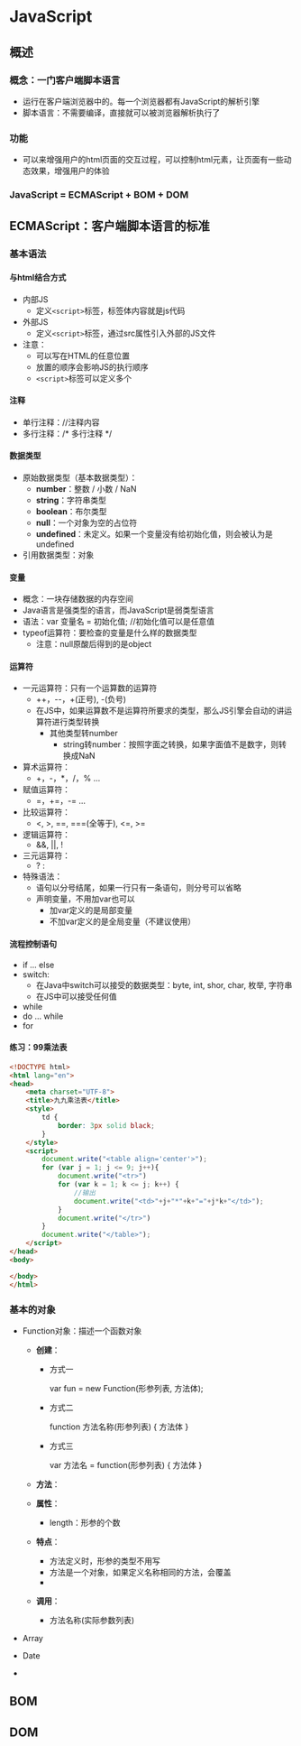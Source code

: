 # JavaScript

## 概述

### 概念：一门客户端脚本语言

+ 运行在客户端浏览器中的。每一个浏览器都有JavaScript的解析引擎
+ 脚本语言：不需要编译，直接就可以被浏览器解析执行了

### 功能

+ 可以来增强用户的html页面的交互过程，可以控制html元素，让页面有一些动态效果，增强用户的体验

### JavaScript = ECMAScript + BOM + DOM

## ECMAScript：客户端脚本语言的标准

### 基本语法

#### 与html结合方式

+ 内部JS
  + 定义`<script>`标签，标签体内容就是js代码
+ 外部JS
  + 定义`<script>`标签，通过src属性引入外部的JS文件
+ 注意：
  + 可以写在HTML的任意位置
  + 放置的顺序会影响JS的执行顺序
  + `<script>`标签可以定义多个

#### 注释

+ 单行注释：//注释内容
+ 多行注释：/* 多行注释 */

#### 数据类型

+ 原始数据类型（基本数据类型）：
  + **number**：整数 / 小数 / NaN
  + **string**：字符串类型
  + **boolean**：布尔类型
  + **null**：一个对象为空的占位符
  + **undefined**：未定义。如果一个变量没有给初始化值，则会被认为是undefined
+ 引用数据类型：对象

#### 变量

+ 概念：一块存储数据的内存空间
+ Java语言是强类型的语言，而JavaScript是弱类型语言
+ 语法：var 变量名 =  初始化值;  //初始化值可以是任意值
+ typeof运算符：要检查的变量是什么样的数据类型
  + 注意：null原酸后得到的是object

#### 运算符

+ 一元运算符：只有一个运算数的运算符
  + ++，--，+(正号), -(负号)
  + 在JS中，如果运算数不是运算符所要求的类型，那么JS引擎会自动的讲运算符进行类型转换
    + 其他类型转number
      + string转number：按照字面之转换，如果字面值不是数字，则转换成NaN
+ 算术运算符：
  + +，-，*，/，% ...
+ 赋值运算符：
  + =，+=，-= ...
+ 比较运算符：
  + <, >, ==, ===(全等于), <=, >=
+ 逻辑运算符：
  + &&, ||, ! 
+ 三元运算符：
  + ?  : 
+ 特殊语法：
  + 语句以分号结尾，如果一行只有一条语句，则分号可以省略
  + 声明变量，不用加var也可以
    + 加var定义的是局部变量
    + 不加var定义的是全局变量（不建议使用）

#### 流程控制语句

+ if ... else
+ switch:
  + 在Java中switch可以接受的数据类型：byte, int, shor, char, 枚举, 字符串
  + 在JS中可以接受任何值
+ while
+ do ... while
+ for

#### 练习：99乘法表

```html
<!DOCTYPE html>
<html lang="en">
<head>
    <meta charset="UTF-8">
    <title>九九乘法表</title>
    <style>
        td {
            border: 3px solid black;
        }
    </style>
    <script>
        document.write("<table align='center'>");
        for (var j = 1; j <= 9; j++){
            document.write("<tr>")
            for (var k = 1; k <= j; k++) {
                //输出
                document.write("<td>"+j+"*"+k+"="+j*k+"</td>");
            }
            document.write("</tr>")
        }
        document.write("</table>");
    </script>
</head>
<body>

</body>
</html>
```

### 基本的对象

+ Function对象：描述一个函数对象

  + **创建**：

    + 方式一

      var fun = new Function(形参列表, 方法体);

    + 方式二

      function 方法名称(形参列表) { 方法体 }

    + 方式三

      var 方法名 = function(形参列表) { 方法体 }

  + **方法**：

  + **属性**：

    + length：形参的个数

  + **特点**： 

    + 方法定义时，形参的类型不用写
    + 方法是一个对象，如果定义名称相同的方法，会覆盖
    + 

  + **调用**：

    + 方法名称(实际参数列表)

+ Array

+ Date

+ 

## BOM

## DOM

